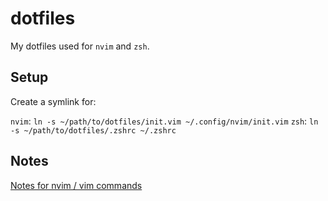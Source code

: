# dotfiles

My dotfiles used for `nvim` and `zsh`.

## Setup

Create a symlink for:

`nvim`: `ln -s ~/path/to/dotfiles/init.vim ~/.config/nvim/init.vim`
`zsh`: `ln -s ~/path/to/dotfiles/.zshrc ~/.zshrc`

## Notes

[Notes for nvim / vim commands](NVIM_NOTES.md)
